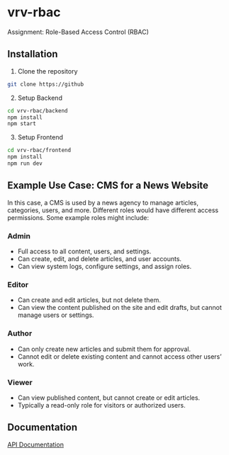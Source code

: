 # vrv-rbac
Assignment: Role-Based Access Control (RBAC)

## Installation
1. Clone the repository
```bash
git clone https://github
```

2. Setup Backend
```bash
cd vrv-rbac/backend
npm install
npm start
```

3. Setup Frontend
```bash
cd vrv-rbac/frontend
npm install
npm run dev
```

## Example Use Case: CMS for a News Website

In this case, a CMS is used by a news agency to manage articles, categories, users, and more. Different roles would have different access permissions. Some example roles might include:

### Admin
- Full access to all content, users, and settings.
- Can create, edit, and delete articles, and user accounts.
- Can view system logs, configure settings, and assign roles.

### Editor
- Can create and edit articles, but not delete them.
- Can view the content published on the site and edit drafts, but cannot manage users or settings.

### Author
- Can only create new articles and submit them for approval.
- Cannot edit or delete existing content and cannot access other users’ work.

### Viewer
- Can view published content, but cannot create or edit articles.
- Typically a read-only role for visitors or authorized users.

## Documentation
[API Documentation](https://documenter.getpostman.com/view/19388406/2sAYBYeVY9)
